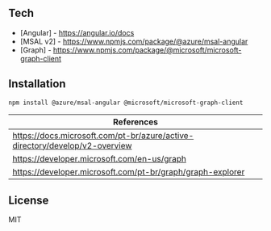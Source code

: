 ## Tech

- [Angular] - https://angular.io/docs
- [MSAL v2] - https://www.npmjs.com/package/@azure/msal-angular
- [Graph] - https://www.npmjs.com/package/@microsoft/microsoft-graph-client

## Installation

```
npm install @azure/msal-angular @microsoft/microsoft-graph-client
```

| References |
| ------ |
| https://docs.microsoft.com/pt-br/azure/active-directory/develop/v2-overview |
| https://developer.microsoft.com/en-us/graph |
| https://developer.microsoft.com/pt-br/graph/graph-explorer |

## License

MIT

